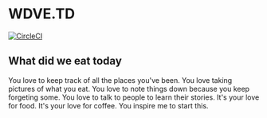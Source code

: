 # WDVE.TD

[![CircleCI](https://circleci.com/gh/thestrayed/wdve-td-api.svg?style=svg)](https://circleci.com/gh/thestrayed/wdve-td-api)

## What did we eat today

You love to keep track of all the places you've been. You love taking pictures of what you eat. You love to note things down because you keep forgeting some. You love to talk to people to learn their stories. It's your love for food. It's your love for coffee. You inspire me to start this.
